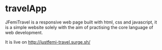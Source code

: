 # travelApp

JFemiTravel is a responsive web page built with html, css and javascript, it is a simple website solely with the aim of practising the core language of web development.

It is live on http://justfemi-travel.surge.sh/
